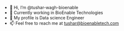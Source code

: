- 👋 Hi, I’m @tushar-wagh-bioenable
- 👀 Currently working in BioEnable Technologies 
- 🌱 My profile is Data science Engineer
- 📫 Feel free to reach me at tushar@bioenabletech.com

<!---
tushar-wagh-bioenable/tushar-wagh-bioenable is a ✨ special ✨ repository because its `README.md` (this file) appears on your GitHub profile.
You can click the Preview link to take a look at your changes.
--->
